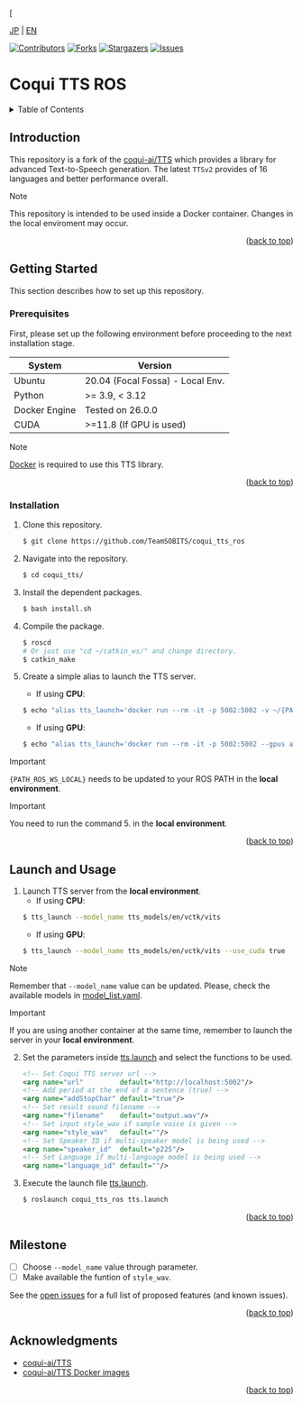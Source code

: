 [<a name="readme-top"></a>

[JP](README.md) | [EN](README_en.md)

[![Contributors][contributors-shield]][contributors-url]
[![Forks][forks-shield]][forks-url]
[![Stargazers][stars-shield]][stars-url]
[![Issues][issues-shield]][issues-url]
<!-- [![MIT License][license-shield]][license-url] -->

# Coqui TTS ROS

<!-- TABLE OF CONTENTS -->
<details>
  <summary>Table of Contents</summary>
  <ol>
    <li>
      <a href="#introduction">Introduction</a>
    </li>
    <li>
      <a href="#getting-started">Getting Started</a>
      <ul>
        <li><a href="#prerequisites">Prerequisites</a></li>
        <li><a href="#installation">Installation</a></li>
      </ul>
    </li>
    <li><a href="#launch-and-usage">Launch and Usage</a></li>
    <li><a href="#milestone">Milestone</a></li>
    <!-- <li><a href="#contributing">Contributing</a></li> -->
    <!-- <li><a href="#license">License</a></li> -->
    <li><a href="#acknowledgments">Acknowledgments</a></li>
  </ol>
</details>


<!-- INTRODUCTION -->
## Introduction

This repository is a fork of the [coqui-ai/TTS](https://github.com/coqui-ai/TTS) which provides a library for advanced Text-to-Speech generation.
The latest `TTSv2` provides of 16 languages and better performance overall.

> [!NOTE]
> This repository is intended to be used inside a Docker container.
Changes in the local enviroment may occur.

<p align="right">(<a href="#readme-top">back to top</a>)</p>


<!-- GETTING STARTED -->
## Getting Started

This section describes how to set up this repository.

### Prerequisites

First, please set up the following environment before proceeding to the next installation stage.

| System  | Version |
| --- | --- |
| Ubuntu | 20.04 (Focal Fossa) - Local Env. |
| Python | >= 3.9, < 3.12 |
| Docker Engine | Tested on 26.0.0 |
| CUDA | >=11.8 (If GPU is used) |

> [!NOTE]
> [Docker](https://docs.docker.com/engine/install/ubuntu/) is required to use this TTS library.

<p align="right">(<a href="#readme-top">back to top</a>)</p>

### Installation

1. Clone this repository.
    ```sh
    $ git clone https://github.com/TeamSOBITS/coqui_tts_ros
    ```
2. Navigate into the repository.
    ```sh
    $ cd coqui_tts/
    ```
3. Install the dependent packages.
    ```sh
    $ bash install.sh
    ```
4. Compile the package.
    ```sh
    $ roscd
    # Or just use "cd ~/catkin_ws/" and change directory.
    $ catkin_make
    ```

5. Create a simple alias to launch the TTS server.
    - If using **CPU**:
    ```sh
    $ echo "alias tts_launch='docker run --rm -it -p 5002:5002 -v ~/{PATH_ROS_WS_LOCAL}/src/coqui_tts_ros/models/:/root/.local/share/tts/ --entrypoint \"tts-server\" ghcr.io/coqui-ai/tts-cpu'" >> ~/.bash_alias
    ```
    - If using **GPU**:
    ```sh
    $ echo "alias tts_launch='docker run --rm -it -p 5002:5002 --gpus all -v ~/{PATH_ROS_WS_LOCAL}/src/coqui_tts_ros/models/:/root/.local/share/tts/ --entrypoint \"tts-server\" ghcr.io/coqui-ai/tts'" >> ~/.bash_alias
    ```
> [!IMPORTANT]
> `{PATH_ROS_WS_LOCAL}` needs to be updated to your ROS PATH in the **local environment**.

> [!IMPORTANT]
> You need to run the command 5. in the **local environment**.

<p align="right">(<a href="#readme-top">back to top</a>)</p>


<!-- LAUNCH AND USAGE -->
## Launch and Usage

1. Launch TTS server from the **local environment**.
    - If using **CPU**:
    ```sh
    $ tts_launch --model_name tts_models/en/vctk/vits
    ```
    - If using **GPU**:
    ```sh
    $ tts_launch --model_name tts_models/en/vctk/vits --use_cuda true
    ```
> [!NOTE]
> Remember that `--model_name` value can be updated.
Please, check the available models in [model_list.yaml](models/model_list.yaml).

> [!IMPORTANT]
> If you are using another container at the same time, remember to launch the server in your **local environment**.

2. Set the parameters inside [tts.launch](launch/tts.lach.launch) and select the functions to be used.
    ```xml
    <!-- Set Coqui TTS server url -->
    <arg name="url"         default="http://localhost:5002"/>
    <!-- Add period at the end of a sentence (true) -->
    <arg name="addStopChar" default="true"/>
    <!-- Set result sound filename -->
    <arg name="filename"    default="output.wav"/>
    <!-- Set input style_wav if sample voice is given -->
    <arg name="style_wav"   default=""/>
    <!-- Set Speaker ID if multi-speaker model is being used -->
    <arg name="speaker_id"  default="p225"/>
    <!-- Set Language if multi-language model is being used -->
    <arg name="language_id" default=""/>
    ```

3. Execute the launch file [tts.launch](launch/tts.launch).
    ```sh
    $ roslaunch coqui_tts_ros tts.launch
    ```

<p align="right">(<a href="#readme-top">back to top</a>)</p>


<!-- MILESTONE -->
## Milestone

- [ ] Choose `--model_name` value through parameter.
- [ ] Make available the funtion of `style_wav`.

See the [open issues](issues-url) for a full list of proposed features (and known issues).

<p align="right">(<a href="#readme-top">back to top</a>)</p>


<!-- CONTRIBUTING -->
<!-- ## Contributing

Contributions are what make the open source community such an amazing place to learn, inspire, and create. Any contributions you make are **greatly appreciated**.

If you have a suggestion that would make this better, please fork the repo and create a pull request. You can also simply open an issue with the tag "enhancement".
Don't forget to give the project a star! Thanks again!

1. Fork the Project
2. Create your Feature Branch (`git checkout -b feature/AmazingFeature`)
3. Commit your Changes (`git commit -m 'Add some AmazingFeature'`)
4. Push to the Branch (`git push origin feature/AmazingFeature`)
5. Open a Pull Request

<p align="right">(<a href="#readme-top">back to top</a>)</p> -->



<!-- LICENSE -->
<!-- ## License

Distributed under the MIT License. See `LICENSE.txt` for more information.

<p align="right">(<a href="#readme-top">back to top</a>)</p> -->



<!-- ACKNOWLEDGMENTS -->
## Acknowledgments

* [coqui-ai/TTS](https://github.com/coqui-ai/TTS)
* [coqui-ai/TTS Docker images](https://docs.coqui.ai/en/latest/docker_images.html)

<p align="right">(<a href="#readme-top">back to top</a>)</p>


<!-- MARKDOWN LINKS & IMAGES -->
<!-- https://www.markdownguide.org/basic-syntax/#reference-style-links -->
[contributors-shield]: https://img.shields.io/github/contributors/TeamSOBITS/coqui_tts.svg?style=for-the-badge
[contributors-url]: https://github.com/TeamSOBITS/coqui_tts/graphs/contributors
[forks-shield]: https://img.shields.io/github/forks/TeamSOBITS/coqui_tts.svg?style=for-the-badge
[forks-url]: https://github.com/TeamSOBITS/coqui_tts/network/members
[stars-shield]: https://img.shields.io/github/stars/TeamSOBITS/coqui_tts.svg?style=for-the-badge
[stars-url]: https://github.com/TeamSOBITS/coqui_tts/stargazers
[issues-shield]: https://img.shields.io/github/issues/TeamSOBITS/coqui_tts.svg?style=for-the-badge
[issues-url]: https://github.com/TeamSOBITS/coqui_tts/issues
<!-- [license-shield]: https://img.shields.io/github/license/TeamSOBITS/coqui_tts.svg?style=for-the-badge -->
[license-url]: LICENSE.txt